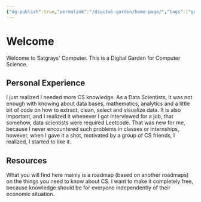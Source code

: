 ```yaml
---
{"dg-publish":true,"permalink":"/digital-garden/home-page/","tags":["gardenEntry"],"created":"2025-03-13T18:10:47.850-06:00","updated":"2025-03-13T19:08:10.789-06:00"}
---
```


# Welcome
Welcome to Satgrays' Computer. This is a Digital Garden for Computer Science.

## Personal Experience
I just realized I needed more CS knowledge. As a Data Scientists, it was not enough with knowing about data bases, mathematics, analytics and a little bit of code on how to extract, clean, select and visualize data. It is also important, and I realized it whenever I got interviewed for a job, that somehow, data scientists were required Leetcode. That was new for me, because I never encountered such problems in classes or internships, however, when I gave it a shot, motivated by a group of CS friends, I realized, I started to like it.

## Resources
What you will find here mainly is a roadmap (based on another roadmaps) on the things you need to know about CS. I want to make it completely free, because knowledge should be for everyone independently of their economic situation.








